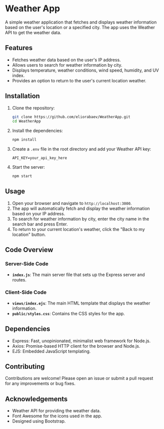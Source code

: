 # Weather App

A simple weather application that fetches and displays weather information based on the user's location or a specified city. The app uses the Weather API to get the weather data.

## Features

- Fetches weather data based on the user's IP address.
- Allows users to search for weather information by city.
- Displays temperature, weather conditions, wind speed, humidity, and UV index.
- Provides an option to return to the user's current location weather.

## Installation

1. Clone the repository:
    ```bash
    git clone https://github.com/eliorabaev/WeatherApp.git
    cd WeatherApp
    ```

2. Install the dependencies:
    ```bash
    npm install
    ```

3. Create a `.env` file in the root directory and add your Weather API key:
    ```env
    API_KEY=your_api_key_here
    ```

4. Start the server:
    ```bash
    npm start
    ```

## Usage

1. Open your browser and navigate to `http://localhost:3000`.
2. The app will automatically fetch and display the weather information based on your IP address.
3. To search for weather information by city, enter the city name in the search bar and press Enter.
4. To return to your current location's weather, click the "Back to my location" button.

## Code Overview

### Server-Side Code

- **`index.js`**: The main server file that sets up the Express server and routes.

### Client-Side Code

- **`views/index.ejs`**: The main HTML template that displays the weather information.
- **`public/styles.css`**: Contains the CSS styles for the app.

## Dependencies

- Express: Fast, unopinionated, minimalist web framework for Node.js.
- Axios: Promise-based HTTP client for the browser and Node.js.
- EJS: Embedded JavaScript templating.

## Contributing

Contributions are welcome! Please open an issue or submit a pull request for any improvements or bug fixes.

## Acknowledgements

- Weather API for providing the weather data.
- Font Awesome for the icons used in the app.
- Designed using Bootstrap.
